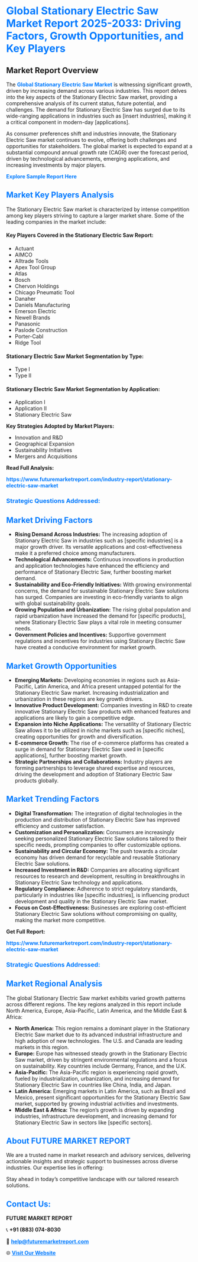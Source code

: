 <h1 style="color: #007BFF;">Global Stationary Electric Saw Market Report 2025-2033: Driving Factors, Growth Opportunities, and Key Players</h1>

<section id="overview">
<h2>Market Report Overview</h2>
<p>The <a href="https://www.futuremarketreport.com/industry-report/stationary-electric-saw-market" style="color: #007BFF; text-decoration: none;"><strong>Global Stationary Electric Saw Market</strong></a> is witnessing significant growth, driven by increasing demand across various industries. This report delves into the key aspects of the Stationary Electric Saw market, providing a comprehensive analysis of its current status, future potential, and challenges. The demand for Stationary Electric Saw has surged due to its wide-ranging applications in industries such as [insert industries], making it a critical component in modern-day [applications].</p>
<p>As consumer preferences shift and industries innovate, the Stationary Electric Saw market continues to evolve, offering both challenges and opportunities for stakeholders. The global market is expected to expand at a substantial compound annual growth rate (CAGR) over the forecast period, driven by technological advancements, emerging applications, and increasing investments by major players.</p>
</section>

<section id="overview">
<p><a href="https://www.futuremarketreport.com/request-sample/reportId=120238" style="color: #007BFF; text-decoration: none;"><strong>Explore Sample Report Here</strong></a></p>
</section>

<section id="key-players">
<h2 style="color: #007BFF;">Market Key Players Analysis</h2>
<p>The Stationary Electric Saw market is characterized by intense competition among key players striving to capture a larger market share. Some of the leading companies in the market include:</p>
<h4>Key Players Covered in the Stationary Electric Saw Report:</h4>
<ul><li>Actuant</li><li>AIMCO</li><li>Alltrade Tools</li><li>Apex Tool Group</li><li>Atlas</li><li>Bosch</li><li>Chervon Holdings</li><li>Chicago Pneumatic Tool</li><li>Danaher</li><li>Daniels Manufacturing</li><li>Emerson Electric</li><li>Newell Brands</li><li>Panasonic</li><li>Paslode Construction</li><li>Porter-Cabl</li><li>Ridge Tool</li></ul>
<h4>Stationary Electric Saw Market Segmentation by Type:</h4>
<ul><li>Type I</li><li>Type II</li></ul>

<h4>Stationary Electric Saw Market Segmentation by Application:</h4>
<ul><li>Application I</li><li>Application II</li><li>Stationary Electric Saw</li></ul>
<p><strong>Key Strategies Adopted by Market Players:</strong></p>
<ul>
<li>Innovation and R&D</li>
<li>Geographical Expansion</li>
<li>Sustainability Initiatives</li>
<li>Mergers and Acquisitions</li>
</ul>
</section>

<section>
<p><strong>Read Full Analysis: </strong></p><a href="https://www.futuremarketreport.com/industry-report/stationary-electric-saw-market" style="color: #007BFF; text-decoration: none;"><strong>https://www.futuremarketreport.com/industry-report/stationary-electric-saw-market</strong></a>
<h3 style="color: #007BFF;">Strategic Questions Addressed:</h3>
</section>

<section id="driving-factors">
<h2 style="color: #007BFF;">Market Driving Factors</h2>
<ul>
<li><strong>Rising Demand Across Industries:</strong> The increasing adoption of Stationary Electric Saw in industries such as [specific industries] is a major growth driver. Its versatile applications and cost-effectiveness make it a preferred choice among manufacturers.</li>
<li><strong>Technological Advancements:</strong> Continuous innovations in production and application technologies have enhanced the efficiency and performance of Stationary Electric Saw, further boosting market demand.</li>
<li><strong>Sustainability and Eco-Friendly Initiatives:</strong> With growing environmental concerns, the demand for sustainable Stationary Electric Saw solutions has surged. Companies are investing in eco-friendly variants to align with global sustainability goals.</li>
<li><strong>Growing Population and Urbanization:</strong> The rising global population and rapid urbanization have increased the demand for [specific products], where Stationary Electric Saw plays a vital role in meeting consumer needs.</li>
<li><strong>Government Policies and Incentives:</strong> Supportive government regulations and incentives for industries using Stationary Electric Saw have created a conducive environment for market growth.</li>
</ul>
</section>

<section id="growth-opportunities">
<h2 style="color: #007BFF;">Market Growth Opportunities</h2>
<ul>
<li><strong>Emerging Markets:</strong> Developing economies in regions such as Asia-Pacific, Latin America, and Africa present untapped potential for the Stationary Electric Saw market. Increasing industrialization and urbanization in these regions are key growth drivers.</li>
<li><strong>Innovative Product Development:</strong> Companies investing in R&D to create innovative Stationary Electric Saw products with enhanced features and applications are likely to gain a competitive edge.</li>
<li><strong>Expansion into Niche Applications:</strong> The versatility of Stationary Electric Saw allows it to be utilized in niche markets such as [specific niches], creating opportunities for growth and diversification.</li>
<li><strong>E-commerce Growth:</strong> The rise of e-commerce platforms has created a surge in demand for Stationary Electric Saw used in [specific applications], further boosting market growth.</li>
<li><strong>Strategic Partnerships and Collaborations:</strong> Industry players are forming partnerships to leverage shared expertise and resources, driving the development and adoption of Stationary Electric Saw products globally.</li>
</ul>
</section>

<section id="trending-factors">
<h2 style="color: #007BFF;">Market Trending Factors</h2>
<ul>
<li><strong>Digital Transformation:</strong> The integration of digital technologies in the production and distribution of Stationary Electric Saw has improved efficiency and customer satisfaction.</li>
<li><strong>Customization and Personalization:</strong> Consumers are increasingly seeking personalized Stationary Electric Saw solutions tailored to their specific needs, prompting companies to offer customizable options.</li>
<li><strong>Sustainability and Circular Economy:</strong> The push towards a circular economy has driven demand for recyclable and reusable Stationary Electric Saw solutions.</li>
<li><strong>Increased Investment in R&D:</strong> Companies are allocating significant resources to research and development, resulting in breakthroughs in Stationary Electric Saw technology and applications.</li>
<li><strong>Regulatory Compliance:</strong> Adherence to strict regulatory standards, particularly in industries like [specific industries], is influencing product development and quality in the Stationary Electric Saw market.</li>
<li><strong>Focus on Cost-Effectiveness:</strong> Businesses are exploring cost-efficient Stationary Electric Saw solutions without compromising on quality, making the market more competitive.</li>
</ul>
</section>

<section>
<p><strong>Get Full Report: </strong></p><a href="https://www.futuremarketreport.com/industry-report/stationary-electric-saw-market" style="color: #007BFF; text-decoration: none;"><strong>https://www.futuremarketreport.com/industry-report/stationary-electric-saw-market</strong></a>
<h3 style="color: #007BFF;">Strategic Questions Addressed:</h3>
</section>


<section id="regional-analysis">
<h2 style="color: #007BFF;">Market Regional Analysis</h2>
<p>The global Stationary Electric Saw market exhibits varied growth patterns across different regions. The key regions analyzed in this report include North America, Europe, Asia-Pacific, Latin America, and the Middle East & Africa:</p>
<ul>
<li><strong>North America:</strong> This region remains a dominant player in the Stationary Electric Saw market due to its advanced industrial infrastructure and high adoption of new technologies. The U.S. and Canada are leading markets in this region.</li>
<li><strong>Europe:</strong> Europe has witnessed steady growth in the Stationary Electric Saw market, driven by stringent environmental regulations and a focus on sustainability. Key countries include Germany, France, and the U.K.</li>
<li><strong>Asia-Pacific:</strong> The Asia-Pacific region is experiencing rapid growth, fueled by industrialization, urbanization, and increasing demand for Stationary Electric Saw in countries like China, India, and Japan.</li>
<li><strong>Latin America:</strong> Emerging markets in Latin America, such as Brazil and Mexico, present significant opportunities for the Stationary Electric Saw market, supported by growing industrial activities and investments.</li>
<li><strong>Middle East & Africa:</strong> The region’s growth is driven by expanding industries, infrastructure development, and increasing demand for Stationary Electric Saw in sectors like [specific sectors].</li>
</ul>
</section>

<footer>
<h2 style="color: #007BFF;">About FUTURE MARKET REPORT</h2>
<p>We are a trusted name in market research and advisory services, delivering actionable insights and strategic support to businesses across diverse industries. Our expertise lies in offering:</p>

<p>Stay ahead in today’s competitive landscape with our tailored research solutions.</p>

<h2 style="color: #007BFF;">Contact Us:</h2>
<p><strong>FUTURE MARKET REPORT</strong></p>
<p>📞 <strong>+91 (883) 074-8030</strong></p>
<p>📧 <strong><a href="mailto:help@futuremarketreport.com" style="color: #007BFF;">help@futuremarketreport.com</a></strong></p>
<p>🌐 <strong><a href="https://www.futuremarketreport.com/" style="color: #007BFF;">Visit Our Website</a></strong></p>
</footer>